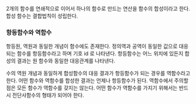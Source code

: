 <p>2개의 함수를 연쇄적으로 이어서 하나의 함수로 만드는 연산을 함수의 합성이라고 한다.
합성 함수는 결합법칙이 성립한다.</p>
<h3 id="항등함수와-역함수">항등함수와 역함수</h3>
<p>항등원, 역원과 동일한 개념이 함수에도 존재한다.
정의역과 공역이 동일한 값으로 대응되는 함수를 항등함수라고 하며 기호 id 로 나타낸다.
항등함수는 어느 위치에 있든지 합성의 결과는 원 함수와 동일한 대응관계를 나타낸다.</p>
<p>수의 역원 개념과 동일하게 합성함수의 대응 결과가 항등함수가 되는 경우를 역함수라고 한다.
어떤 함수와 역함수를 합성한 결과는 언제나 항등함수가 된다.
역함수에서 주의할 점은 모든 함수가 역함수를 갖지는 않는다.
어떤 함수가 역함수를 가지기 위해서는 반드시 전단사함수의 형태가 되어야 한다.</p>